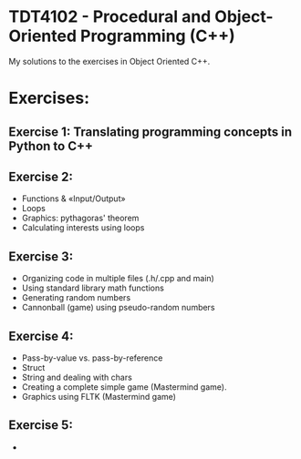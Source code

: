 # TDT4102 - Procedural and Object-Oriented Programming (C++)
My solutions to the exercises in Object Oriented C++.

# Exercises:
## Exercise 1: Translating programming concepts in Python to C++
## Exercise 2:
-  Functions & «Input/Output»
-  Loops
- Graphics: pythagoras' theorem
- Calculating interests using loops
## Exercise 3: 
- Organizing code in multiple files (.h/.cpp and main)
- Using standard library math functions
- Generating random numbers
- Cannonball (game) using pseudo-random numbers
## Exercise 4: 
- Pass-by-value vs. pass-by-reference
- Struct
- String and dealing with chars
- Creating a complete simple game (Mastermind game).
- Graphics using FLTK (Mastermind game)
## Exercise 5:
-
